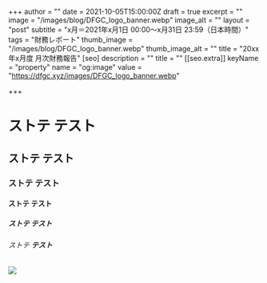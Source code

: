 +++
author = ""
date = 2021-10-05T15:00:00Z
draft = true
excerpt = ""
image = "/images/blog/DFGC_logo_banner.webp"
image_alt = ""
layout = "post"
subtitle = "x月＝2021年x月1日 00:00～x月31日 23:59（日本時間）"
tags = "財務レポート"
thumb_image = "/images/blog/DFGC_logo_banner.webp"
thumb_image_alt = ""
title = "20xx年x月度 月次財務報告"
[seo]
description = ""
title = ""
[[seo.extra]]
keyName = "property"
name = "og:image"
value = "https://dfgc.xyz/images/DFGC_logo_banner.webp"

+++
# ストテ     **テスト**

## ストテ       **テスト**

### ストテ          **テスト**

#### ストテ               **テスト**

##### ストテ                   **テスト**

###### ストテ                     **テスト**

![](/images/blog/comp202109.png)